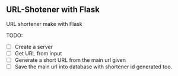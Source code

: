 ## URL-Shotener with Flask
URL shortener make with Flask

TODO:
- [ ] Create a server
- [ ] Get URL from input
- [ ] Generate a short URL from the main url given
- [ ] Save the main url into database with shortener id generated too.

